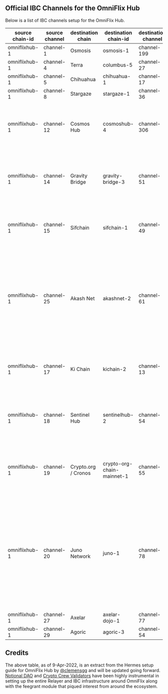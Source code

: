 ## Official IBC Channels for the OmniFlix Hub

Below is a list of IBC channels setup for the OmniFlix Hub.

| source chain-id  | source channel  | destination chain | destination chain-id  | destination channel | comments |
| -----------------| --------------- | --------------------- | ------------------ | ------------------ | --------------------- |
| omniflixhub-1 | channel-1 | Osmosis | osmosis-1 | channel-199 | No change |
| omniflixhub-1 | channel-4 | Terra | columbus-5 | channel-27 | No change |
| omniflixhub-1 | channel-5 | Chihuahua| chihuahua-1 | channel-17 | No change |
| omniflixhub-1 | channel-8 |  Stargaze | stargaze-1 | channel-36 | No change |
| omniflixhub-1 | channel-12 |  Cosmos Hub | cosmoshub-4 | channel-306 | Updated from `ch-0` on OmniFlix and `ch-290` on the Cosmos Hub |
| omniflixhub-1 | channel-14 | Gravity Bridge | gravity-bridge-3 | channel-51 | Updated from `ch-3` on OmniFlix and `ch-35` on the Gravity Bridge |
| omniflixhub-1 | channel-15 | Sifchain | sifchain-1 | channel-49 | Updated from `ch-6` on OmniFlix and `ch-44` on the Sifchain |
| omniflixhub-1 | channel-25 |  Akash Net | akashnet-2 | channel-61 | Updated from `ch-7` on OmniFlix and `ch-39` on the Akash Network, updated from `ch-16` on OmniFlix and `ch-42` on Akash Net|
| omniflixhub-1 | channel-17 |  Ki Chain | kichain-2 | channel-13 | Updated from `ch-9` on OmniFlix and `ch-10` on the Ki Chain |
| omniflixhub-1 | channel-18 |  Sentinel Hub | sentinelhub-2 | channel-54 | Updated from `ch-10` on OmniFlix and `ch-53` on the Sentinel Hub |
| omniflixhub-1 | channel-19 |  Crypto.org / Cronos | crypto-org-chain-mainnet-1 | channel-55 | Updated from `ch-11` on OmniFlix and `ch-54` on the the Crypto.com chain |
| omniflixhub-1 | channel-20 | Juno Network | juno-1 | channel-78 | Updated from `ch-13` on OmniFlix and `ch-74` on the Juno Network. Before these, the channels were `ch-2` on OmniFlix and `ch-63` on the Juno Network |
| omniflixhub-1 | channel-27 | Axelar | axelar-dojo-1 | channel-77 | New Channel |
| omniflixhub-1 | channel-29 | Agoric | agoric-3 | channel-54 | New Channel |

## Credits
The above table, as of 9-Apr-2022, is an extract from the Hermes setup guide for OmniFlix Hub by [@clemensgg](https://github.com/clemensgg/RELAYER-dev-crew/blob/main/HERMES/omniflix/relayer-doc.md) and will be updated going forward. [Notional DAO](https://twitter.com/@notionaldao) and [Crypto Crew Validators](https://twitter.com/crypto_crew) have been highly instrumental in setting up the entire Relayer and IBC infrastructure around OmniFlix along with the feegrant module that piqued interest from around the ecosystem.
